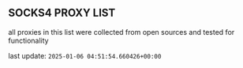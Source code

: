 ## SOCKS4 PROXY LIST

all proxies in this list were collected from open sources and tested for functionality

last update: `2025-01-06 04:51:54.660426+00:00`